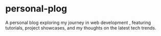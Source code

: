 # personal-plog
A personal blog  exploring my journey in web development , featuring tutorials, project showcases, and my thoughts on the latest tech trends. 
